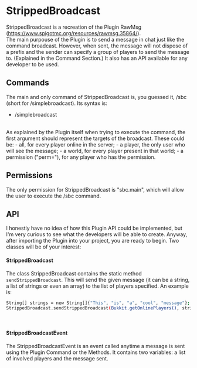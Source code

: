 # StrippedBroadcast

StrippedBroadcast is a recreation of the Plugin RawMsg (https://www.spigotmc.org/resources/rawmsg.35864/).<br />
The main purpouse of the Plugin is to send a message in chat just like the command broadcast. However, when sent, the message will not dispose of a prefix and the sender can specify a group of players to send the message to. (Explained in the Command Section.)
It also has an API available for any developer to be used.

## Commands

The main and only command of StrippedBroadcast is, you guessed it, /sbc (short for /simplebroadcast). Its syntax is: <br />
- /simplebroadcast <targets> <message>
<br />
As explained by the Plugin itself when trying to execute the command, the first argument should represent the targets of the broadcast. These could be:
- all, for every player online in the server;
- a player, the only user who will see the message;
- a world, for every player present in that world;
- a permission ("perm=<permission>"), for any player who has the permission.

## Permissions

The only permission for StrippedBroadcast is "sbc.main", which will allow the user to execute the /sbc command.
<br />

## API

I honestly have no idea of how this Plugin API could be implemented, but I'm very curious to see what the developers will be able to create. Anyway, after importing the Plugin into your project, you are ready to begin. Two classes will be of your interest:

#### StrippedBroadcast

The class StrippedBroadcast contains the static method `sendStrippedBroadcast`. This will send the given message (it can be a string, a list of strings or even an array) to the list of players specified. An example is:

```sh
String[] strings = new String[]{"This", "is", "a", "cool", "message"};
StrippedBroadcast.sendStrippedBroadcast(Bukkit.getOnlinePlayers(), strings);
```
<br />

#### StrippedBroadcastEvent

The StrippedBroadcastEvent is an event called anytime a message is sent using the Plugin Command or the Methods. It contains two variables: a list of involved players and the message sent.
